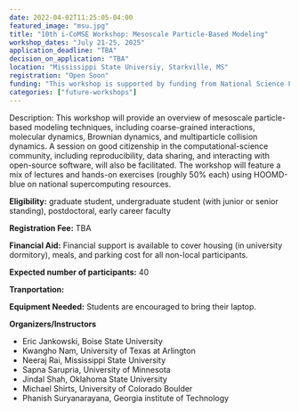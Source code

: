 ```yaml
---
date: 2022-04-02T11:25:05-04:00
featured_image: "msu.jpg"
title: "10th i-CoMSE Workshop: Mesoscale Particle-Based Modeling"
workshop_dates: "July 21-25, 2025"
application_deadline: "TBA"
decision_on_application: "TBA"
location: "Mississippi State Universiy, Starkville, MS"
registration: "Open Soon"
funding: "This workshop is supported by funding from National Science Foundation"
categories: ["future-workshops"]
---
```

Description: This workshop will provide an overview of mesoscale particle-based modeling techniques, 
including coarse-grained interactions, molecular  dynamics, Brownian dynamics, and multiparticle collision dynamics. 
A session on good citizenship in the computational-science community, including reproducibility, data sharing, and 
interacting with open-source  software, will also be facilitated. The workshop will feature a mix of lectures and 
hands-on exercises (roughly 50% each) using HOOMD-blue on national  supercomputing resources.

**Eligibility:** graduate student, undergraduate student (with junior or senior standing), postdoctoral, early career faculty

**Registration Fee:** TBA

**Financial Aid:** Financial support is available to cover housing (in university dormitory), meals, and parking cost for all non-local participants.

**Expected number of participants:** 40

**Tranportation:**

**Equipment Needed:** Students are encouraged to bring their laptop.

**Organizers/Instructors**
 - Eric Jankowski, Boise State University
 - Kwangho Nam, University of Texas at Arlington
 - Neeraj Rai, Mississippi State University
 - Sapna Sarupria, University of Minnesota
 - Jindal Shah, Oklahoma State University
 - Michael Shirts, University of Colorado Boulder
 - Phanish Suryanarayana, Georgia institute of Technology
